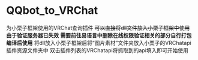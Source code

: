 # QQbot_to_VRChat
为小栗子框架使用的VRChat查询插件
~~可以直接将dll文件放入小栗子框架中使用~~
**由于验证服务器已失效**
**需要前往易语言中删除在线权限验证相关的部分自行打包编译后使用**
将dll放入小栗子框架后将“图片素材”文件夹放入小栗子的VRChatapi插件资源文件夹中
双击插件列表的VRChatapi将抓取到的api填入即可开始使用
